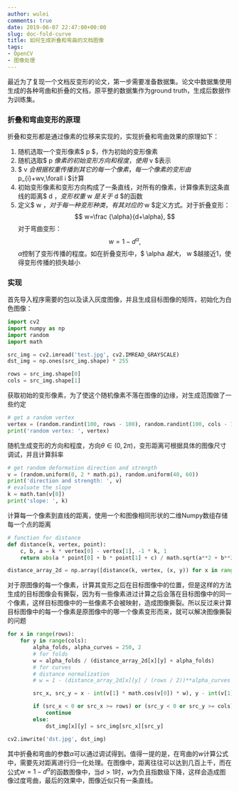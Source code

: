 ```yaml
---
author: wulei
comments: true
date: 2019-06-07 22:47:00+00:00
slug: doc-fold-curve
title: 如何生成折叠和弯曲的文档图像
tags:
- OpenCV
- 图像处理
---
```


最近为了复现一个文档反变形的论文，第一步需要准备数据集。论文中数据集使用生成的各种弯曲和折叠的文档，原平整的数据集作为ground truth，生成后数据作为训练集。

### 折叠和弯曲变形的原理
折叠和变形都是通过像素的位移来实现的，实现折叠和弯曲效果的原理如下：
1. 随机选取一个变形像素$ p $，作为初始的变形像素
2. 随机选取$ p $像素的初始变形方向和程度，使用$ v $表示
3. $ v $会根据权重传播到其它的每一个像素，每一个像素的变形由$ p_{i}+wv,\forall i $计算
4. 初始变形像素和变形方向构成了一条直线，对所有的像素，计算像素到这条直线的距离$ d $，变形权重$ w $是关于$ d $的函数
5. 定义$ w $，对于每一种变形种类，有其对应的$ w $定义方式。对于折叠变形：
$$ 
w=\frac {\alpha}{d+\alpha}, 
$$
对于弯曲变形：
$$ 
w=1-d^{\alpha}, 
$$
$\alpha$控制了变形传播的程度。如在折叠变形中，$ \alpha $越大，$ w $越接近1，使得变形传播的损失越小

### 实现
首先导入程序需要的包以及读入灰度图像，并且生成目标图像的矩阵，初始化为白色图像：
``` python
import cv2
import numpy as np
import random
import math

src_img = cv2.imread('test.jpg', cv2.IMREAD_GRAYSCALE)
dst_img = np.ones(src_img.shape) * 255

rows = src_img.shape[0]
cols = src_img.shape[1]
```
获取初始的变形像素，为了使这个随机像素不落在图像的边缘，对生成范围做了一些约定
``` python
# get a random vertex
vertex = (random.randint(100, rows - 100), random.randint(100, cols - 100))
print('random vertex: ', vertex)
```
随机生成变形的方向和程度，方向$\theta \in(0, 2\pi)$，变形距离可根据具体的图像尺寸调试，并且计算斜率
``` python
# get random deformation direction and strength
v = (random.uniform(0, 2 * math.pi), random.uniform(40, 60))
print('direction and strength: ', v)
# evaluate the slope
k = math.tan(v[0])
print('slope: ', k)
```
计算每一个像素到直线的距离，使用一个和图像相同形状的二维Numpy数组存储每一个点的距离
``` python
# function for distance
def distance(k, vertex, point):
    c, b, a = k * vertex[0] - vertex[1], -1 * k, 1
    return abs(a * point[0] + b * point[1] + c) / math.sqrt(a**2 + b**2)

distance_array_2d = np.array([distance(k, vertex, (x, y)) for x in range(rows) for y in range(cols)]).reshape((rows, cols))
```
对于原图像的每一个像素，计算其变形之后在目标图像中的位置，但是这样的方法生成的目标图像会有撕裂，因为有一些像素进过计算之后会落在目标图像中的同一个像素，这样目标图像中的一些像素不会被映射，造成图像撕裂。所以反过来计算目标图像中的每一个像素是原图像中的哪一个像素变形而来，就可以解决图像撕裂的问题
``` python
for x in range(rows):
    for y in range(cols):
        alpha_folds, alpha_curves = 250, 2
        # for folds
        w = alpha_folds / (distance_array_2d[x][y] + alpha_folds)
        # for curves
        # distance normalization
        # w = 1 - (distance_array_2d[x][y] / (rows / 2))**alpha_curves

        src_x, src_y = x - int(v[1] * math.cos(v[0]) * w), y - int(v[1] * math.sin(v[0]) * w)

        if (src_x < 0 or src_x >= rows) or (src_y < 0 or src_y >= cols):
            continue
        else:
            dst_img[x][y] = src_img[src_x][src_y]

cv2.imwrite('dst.jpg', dst_img)
```
其中折叠和弯曲的参数$\alpha$可以通过调试得到。值得一提的是，在弯曲的$w$计算公式中，需要先对距离进行归一化处理。在图像中，距离往往可以达到几百上千，而在公式$w=1-d^{\alpha}$的函数图像中，当$d>1$时，$w$为负且指数级下降，这样会造成图像过度弯曲，最后的效果中，图像近似只有一条直线。
